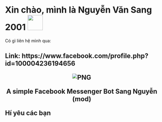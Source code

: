 <h1> Xin chào, mình là Nguyễn Văn Sang 2001  <img src="https://mir-s3-cdn-cf.behance.net/project_modules/max_1200/5eeea355389655.59822ff824b72.gif" width="50"></h1> 
<p>
<p>Có gì liên hệ mình qua:
<h2> Link: https://www.facebook.com/profile.php?id=100004236194656

<p align="center">
    <img align="center" alt="PNG" src="https://mir-s3-cdn-cf.behance.net/project_modules/max_1200/5eeea355389655.59822ff824b72.gif" />
</p> 
<!-- INSTALLATION -->
<p align="center">
       A simple Facebook Messenger Bot Sang Nguyễn (mod)
    </p>
    Hí yêu các bạn
